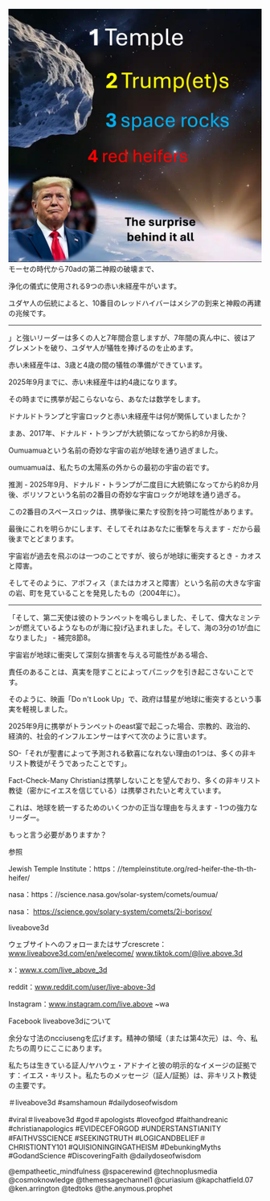 ![Video cover image](../cover.jpg)
モーセの時代から70adの第二神殿の破壊まで、

浄化の儀式に使用される9つの赤い未経産牛がいます。

ユダヤ人の伝統によると、10番目のレッドハイバーはメシアの到来と神殿の再建の兆候です。

---

」と強いリーダーは多くの人と7年間合意しますが、7年間の真ん中に、彼はアグレメントを破り、ユダヤ人が犠牲を捧げるのを止めます。

赤い未経産牛は、3歳と4歳の間の犠牲の準備ができています。

2025年9月までに、赤い未経産牛は約4歳になります。

その時までに携挙が起こらないなら、あなたは数学をします。

ドナルドトランプと宇宙ロックと赤い未経産牛は何が関係していましたか？

まあ、2017年、ドナルド・トランプが大統領になってから約8か月後、

Oumuamuaという名前の奇妙な宇宙の岩が地球を通り過ぎました。

oumuamuaは、私たちの太陽系の外からの最初の宇宙の岩です。

推測 -  2025年9月、ドナルド・トランプが二度目に大統領になってから約8か月後、ボリソフという名前の2番目の奇妙な宇宙ロックが地球を通り過ぎる。

この2番目のスペースロックは、携挙後に果たす役割を持つ可能性があります。

最後にこれを明らかにします、そしてそれはあなたに衝撃を与えます - だから最後までとどまります。

宇宙岩が過去を飛ぶのは一つのことですが、彼らが地球に衝突するとき - カオスと障害。

そしてそのように、アポフィス（またはカオスと障害）という名前の大きな宇宙の岩、町を見ていることを発見したもの（2004年に）。

---

「そして、第二天使は彼のトランペットを鳴らしました、そして、偉大なミンテンが燃えているようなものが海に投げ込まれました。そして、海の3分の1が血になりました」 - 補完8節8。

宇宙岩が地球に衝突して深刻な損害を与える可能性がある場合、

責任のあることは、真実を隠すことによってパニックを引き起こさないことです。

そのように、映画「Do n't Look Up」で、政府は彗星が地球に衝突するという事実を軽視しました。

2025年9月に携挙がトランペットのeast宴で起こった場合、宗教的、政治的、経済的、社会的インフルエンサーはすべて次のように言います。

SO-「それが聖書によって予測される歓喜になれない理由の1つは、多くの非キリスト教徒がそうであったことです」。

Fact-Check-Many Christianは携挙しないことを望んでおり、多くの非キリスト教徒（密かにイエスを信じている）は携挙されたいと考えています。

これは、地球を統一するためのいくつかの正当な理由を与えます -  1つの強力なリーダー。

もっと言う必要がありますか？

参照

Jewish Temple Institute：https：//templeinstitute.org/red-heifer-the-th-th-heifer/

nasa：https：//science.nasa.gov/solar-system/comets/oumua/

nasa： https://science.gov/solary-system/comets/2i-borisov/

liveabove3d

ウェブサイトへのフォローまたはサブcrescrete：www.liveabove3d.com/en/welecome/ www.tiktok.com/@live.above.3d

x：www.x.com/live_above_3d


reddit：www.reddit.com/user/live-above-3d

Instagram：www.instagram.com/live.above ~wa

Facebook liveabove3dについて

余分な寸法のncciusengを広げます。精神の領域（または第4次元）は、今、私たちの周りにここにあります。


私たちは生きている証人/ヤハウェ・アドナイと彼の明示的なイメージの証拠です：イエス・キリスト。私たちのメッセージ（証人/証拠）は、非キリスト教徒の主要です。

＃liveabove3d #samshamoun #dailydoseofwisdom

#viral＃liveabove3d #god＃apologists #loveofgod #faithandreanic #christianapologics #EVIDECEFORGOD #UNDERSTANSTIANITY #FAITHVSSCIENCE #SEEKINGTRUTH #LOGICANDBELIEF＃CHRISTIONTY101 #QUISIONINGINGATHEISM #DebunkingMyths #GodandScience #DiscoveringFaith @dailydoseofwisdom

@empatheetic_mindfulness @spacerewind @technoplusmedia @cosmoknowledge @themessagechannel1 @curiasium @kapchatfield.07 @ken.arrington @tedtoks @the.anymous.prophet









